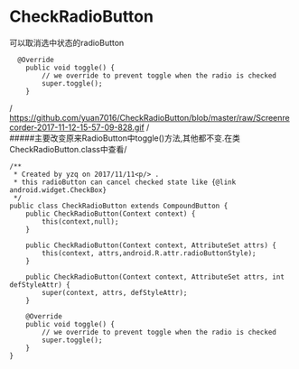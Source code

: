 # CheckRadioButton
可以取消选中状态的radioButton
```
  @Override
    public void toggle() {
        // we override to prevent toggle when the radio is checked
        super.toggle();
    }
```
/<br>
https://github.com/yuan7016/CheckRadioButton/blob/master/raw/Screenrecorder-2017-11-12-15-57-09-828.gif
/<br>
#####主要改变原来RadioButton中toggle()方法,其他都不变.在类CheckRadioButton.class中查看/<br>
```
/**
 * Created by yzq on 2017/11/11<p/> .
 * this radioButton can cancel checked state like {@link android.widget.CheckBox}
 */
public class CheckRadioButton extends CompoundButton {
    public CheckRadioButton(Context context) {
        this(context,null);
    }

    public CheckRadioButton(Context context, AttributeSet attrs) {
        this(context, attrs,android.R.attr.radioButtonStyle);
    }

    public CheckRadioButton(Context context, AttributeSet attrs, int defStyleAttr) {
        super(context, attrs, defStyleAttr);
    }

    @Override
    public void toggle() {
        // we override to prevent toggle when the radio is checked
        super.toggle();
    }
}
```
